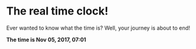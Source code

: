 # The real time clock!

Ever wanted to know what the time is? Well, your journey is about to end!

**The time is Nov 05, 2017, 07:01**